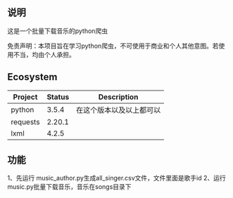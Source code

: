 ## 说明
这是一个批量下载音乐的python爬虫


免责声明：本项目旨在学习python爬虫，不可使用于商业和个人其他意图。若使用不当，均由个人承担。

## Ecosystem

| Project | Status | Description |
|---------|--------|-------------|
| python          | 3.5.4 | 在这个版本以及以上都可以 |
| requests    | 2.20.1 |   |
| lxml    | 4.2.5 |   |

## 功能

1、先运行 music_author.py生成all_singer.csv文件，文件里面是歌手id
2、运行music.py批量下载音乐，音乐在songs目录下